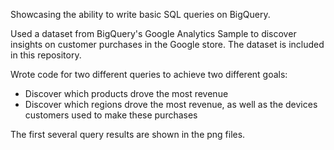 Showcasing the ability to write basic SQL queries on BigQuery.

Used a dataset from BigQuery's Google Analytics Sample to discover insights on customer purchases in the Google store.
The dataset is included in this repository.

Wrote code for two different queries to achieve two different goals:
 - Discover which products drove the most revenue
 - Discover which regions drove the most revenue, as well as the devices customers used to make these purchases

The first several query results are shown in the png files. 






